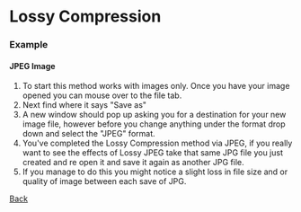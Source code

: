 # Lossy Compression
### Example
#### JPEG Image
1. To start this method works with images only. Once you have your image opened you can mouse over to the file tab.
2. Next find where it says "Save as"
3. A new window should pop up asking you for a destination for your new image file, however before you change anything under the format drop down and select the "JPEG" format.
4. You've completed the Lossy Compression method via JPEG, if you really want to see the effects of Lossy JPEG take that same JPG file you just created and re open it and save it again as another JPG file.
5. If you manage to do this you might notice a slight loss in file size and or quality of image between each save of JPG.

[Back](README.md)
